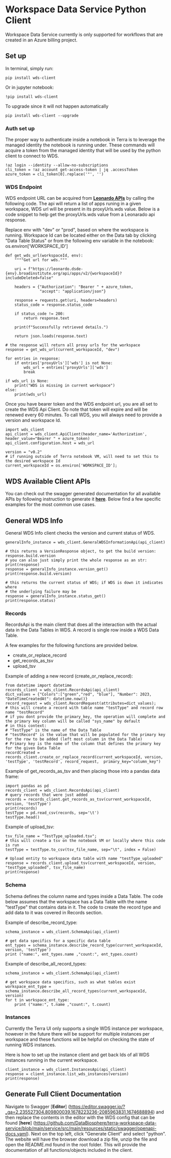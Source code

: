 # Workspace Data Service Python Client

Workspace Data Service currently is only supported for workflows that are created in an Azure billing project. 

## Set up

In terminal, simply run:
```
pip install wds-client
```
Or in jupyter notebook: 
```
!pip install wds-client
```

To upgrade since it will not happen automatically
```
pip install wds-client --upgrade
```

### Auth set up

The proper way to authenticate inside a notebook in Terra is to leverage the managed identity the notebook is running under. These commands will acquire a token from the managed identity that will be used by the python client to connect to WDS.

```
!az login --identity --allow-no-subscriptions
cli_token = !az account get-access-token | jq .accessToken
azure_token = cli_token[0].replace('"', '')
```

### WDS Endpoint

WDS endpoint URL can be acquired from [**Leonardo APIs**](https://github.com/DataBiosphere/leonardo) by calling the following code. The api will return a list of apps runing in a given workspace, WDS url will be present in its proxyUrls.wds value. Below is a code snippet to help get the proxyUrls.wds value from a Leonarado api response. 

Replace env with "dev" or "prod", based on where the workspace is running. Workspace Id can be located either on the Data tab by clicking "Data Table Status" or from the following env variable in the notebook: os.environ['WORKSPACE_ID'] 

```
def get_wds_url(workspaceId, env):
    """"Get url for wds."""
    
    uri = f"https://leonardo.dsde-{env}.broadinstitute.org/api/apps/v2/{workspaceId}?includeDeleted=false"
    
    headers = {"Authorization": "Bearer " + azure_token,
               "accept": "application/json"}
    
    response = requests.get(uri, headers=headers)
    status_code = response.status_code
    
    if status_code != 200:
        return response.text
    
    print(f"Successfully retrieved details.")

    return json.loads(response.text)

# the response will return all proxy urls for the workspace
response = get_wds_url(current_workspaceId, "dev")

for entries in response: 
    if entries['proxyUrls']['wds'] is not None:
        wds_url = entries['proxyUrls']['wds']
        break

if wds_url is None: 
    print("WDS is missing in current workspace")
else:
    print(wds_url)
```

Once you have bearer token and the WDS endpoint url, you are all set to create the WDS Api Client. Do note that token will expire and will be renewed every 60 minutes. 
To call WDS, you will always need to provide a version and workspace Id. 

```
import wds_client
api_client = wds_client.ApiClient(header_name='Authorization', header_value="Bearer " + azure_token)
api_client.configuration.host = wds_url

version = "v0.2"
# if running outside of Terra notebook VM, will need to set this to the desired workspace Id 
current_workspaceId = os.environ['WORKSPACE_ID'];
```

## WDS Available Client APIs

You can check out the swagger generated documentation for all available APIs by following instruction to generate it [**here**](#Generate-Full-Client-Documentation). Below find a few specific examples for the most common use cases. 

## General WDS Info
General WDS Info client checks the version and current status of WDS.

```
generalInfo_instance = wds_client.GeneralWDSInformationApi(api_client)

# this returns a VersionResponse object, to get the build version: response.build.version
# you can also just simply print the whole response as an str: print(response)
response = generalInfo_instance.version_get()
print(response.build.version)

# this returns the current status of WDS; if WDS is down it indicates where
# the underlying failure may be
response = generalInfo_instance.status_get()
print(response.status)
```

### Records
RecordsApi is the main client that does all the interaction with the actual data in the Data Tables in WDS. A record is single row inside a WDS Data Table.

A few examples for the following functions are provided below. 
- create_or_replace_record
- get_records_as_tsv
- upload_tsv

Example of adding a new record (create_or_replace_record): 
```
from datetime import datetime
records_client = wds_client.RecordsApi(api_client)
dict_values = {"Colors":["green","red", "blue"], "Number": 2023, "DateTimeCreatedAt": datetime.now()}
record_request = wds_client.RecordRequest(attributes=dict_values);
# this will create a record with table name "testType" and record row name "testRecord"
# if you dont provide the primary_key, the operation will complete and the primary key column will be called "sys_name" by default
# in this context:
# "TestType" is the name of the Data Table
# "testRecord" is the value that will be populated for the primary key for the row to be added (left most column in the Data Table)
# Primary key is the name of the column that defines the primary key for the given Data Table
recordCreated = records_client.create_or_replace_record(current_workspaceId, version, 'testType', 'testRecord', record_request,  primary_key="column_key")
```

Example of get_records_as_tsv and then placing those into a pandas data frame:

```
import pandas as pd
records_client = wds_client.RecordsApi(api_client)
# query records that were just added
records = records_client.get_records_as_tsv(current_workspaceId, version, 'testType')
print(records)
testType = pd.read_csv(records, sep='\t')
testType.head()
```

Example of upload_tsv:


```
tsv_file_name = "TestType_uploaded.tsv";
# this will create a tsv on the notebook VM or locally where this code is run
testType = testType.to_csv(tsv_file_name, sep="\t", index = False)

# Upload entity to workspace data table with name "testType_uploaded"
response = records_client.upload_tsv(current_workspaceId, version, "testType_uploaded", tsv_file_name)
print(response)
```

### Schema

Schema defines the column name and types inside a Data Table. The code below assumes that the workspace has a Data Table with the name "testType" that contains data in it. The code to create the record type and add data to it was covered in Records section.

Example of describe_record_type:

```
schema_instance = wds_client.SchemaApi(api_client)

# get data specifics for a specific data table
ent_types = schema_instance.describe_record_type(current_workspaceId, version, 'testType')
print ("name:", ent_types.name ,"count:", ent_types.count)
```

Example of describe_all_record_types:

```
schema_instance = wds_client.SchemaApi(api_client)

# get workspace data specifics, such as what tables exist
workspace_ent_type = schema_instance.describe_all_record_types(current_workspaceId, version)
for t in workspace_ent_type:
    print ("name:", t.name ,"count:", t.count)
```

### Instances

Currently the Terra UI only supports a single WDS instance per workspace, however in the future there will be support for multiple instances per workspace and these functions will be helpful on checking the state of running WDS instances. 

Here is how to set up the instance client and get back Ids of all WDS instances running in the current workspace.
```
client_instance = wds_client.InstancesApi(api_client)
response = client_instance.list_wds_instances(version)
print(response)
```

## Generate Full Client Documentation

Navigate to Swagger [**Editor**] (https://editor.swagger.io/?_ga=2.235527304.809800039.1678223236-2085963831.1674688894) and then replace the contents in the editor with the WDS config that can be found [**here**] (https://github.com/DataBiosphere/terra-workspace-data-service/blob/main/service/src/main/resources/static/swagger/openapi-docs.yaml). Next on the top left, click "Generate Client" and select "python". The website will have the browser download a zip file, unzip the file and open the README.md found in the root folder. This will provide the documentation of all functions/objects included in the client. 